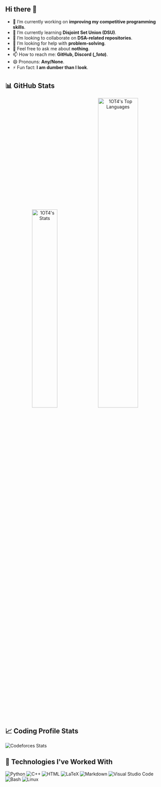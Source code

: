 ## Hi there 👋

- 🔭 I’m currently working on **improving my competitive programming skills**.
- 🌱 I’m currently learning **Disjoint Set Union (DSU)**.
- 👯 I’m looking to collaborate on **DSA-related repositories**.
- 🤔 I’m looking for help with **problem-solving**.
- 💬 Feel free to ask me about **nothing**.
- 📫 How to reach me: **GitHub, Discord (*_1ota*)**.
- 😄 Pronouns: **Any/None**.
- ⚡ Fun fact: **I am dumber than I look**.

## 📊 GitHub Stats

<div align="center">
  <img width="40%" src="https://github-readme-stats.vercel.app/api?username=1OT4&theme=vue-dark&show_icons=true&hide_border=true&count_private=true" alt="1OT4's Stats" />
  <img width="50%" src="https://github-readme-stats.vercel.app/api/top-langs/?username=1OT4&theme=vue-dark&show_icons=true&hide_border=true&layout=compact" alt="1OT4's Top Languages" />
</div>

## 📈 Coding Profile Stats

![Codeforces Stats](https://codeforces-readme-stats.vercel.app/api/card?username=1ota&theme=dark)

## 🧩 Technologies I've Worked With

<p>
  <img alt="Python" src="https://img.shields.io/badge/Python-3f7cad.svg?logo=python&logoColor=white">
  <img alt="C++" src="https://img.shields.io/badge/C%2B%2B-00599C?logo=c%2B%2B&logoColor=white">
  <img alt="HTML" src="https://img.shields.io/badge/HTML-E34F26.svg?logo=html5&logoColor=white">
  <img alt="LaTeX" src="https://img.shields.io/badge/LaTeX-008080.svg?logo=LaTeX&logoColor=white">
  <img alt="Markdown" src="https://img.shields.io/badge/Markdown-20232A.svg?logo=markdown&logoColor=white">
  <img alt="Visual Studio Code" src="https://img.shields.io/badge/Visual%20Studio%20Code-167acd.svg?logo=visual-studio-code&logoColor=white">
  <img alt="Bash" src="https://img.shields.io/badge/Bash-20232A.svg?logo=gnu-bash&logoColor=white">
  <img alt="Linux" src="https://img.shields.io/badge/Linux-f6db47?logo=linux&logoColor=black">
</p>

